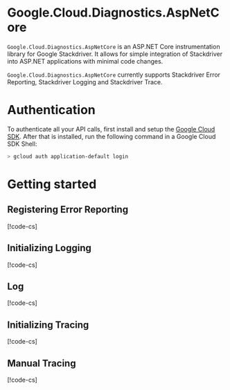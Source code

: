 # Google.Cloud.Diagnostics.AspNetCore

`Google.Cloud.Diagnostics.AspNetCore` is an ASP.NET Core instrumentation library for Google Stackdriver.
It allows for simple integration of Stackdriver into ASP.NET applications with minimal code changes.

`Google.Cloud.Diagnostics.AspNetCore` currently supports Stackdriver Error Reporting, Stackdriver Logging
and Stackdriver Trace.

# Authentication

To authenticate all your API calls, first install and setup the
[Google Cloud SDK](https://cloud.google.com/sdk/). After that is
installed, run the following command in a Google Cloud SDK Shell:

```sh
> gcloud auth application-default login
```

# Getting started

## Registering Error Reporting

[!code-cs[](obj/snippets/Google.Cloud.Diagnostics.AspNetCore.AspNetCore.txt#ReportUnandledExceptions)]

## Initializing Logging

[!code-cs[](obj/snippets/Google.Cloud.Diagnostics.AspNetCore.AspNetCore.txt#RegisterGoogleLogger)]

## Log

[!code-cs[](obj/snippets/Google.Cloud.Diagnostics.AspNetCore.AspNetCore.txt#UseGoogleLogger)]

## Initializing Tracing

[!code-cs[](obj/snippets/Google.Cloud.Diagnostics.AspNetCore.AspNetCore.txt#RegisterGoogleTracer)]

## Manual Tracing

[!code-cs[](obj/snippets/Google.Cloud.Diagnostics.AspNetCore.AspNetCore.txt#UseTracer)]